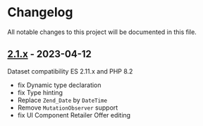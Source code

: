 # Changelog

All notable changes to this project will be documented in this file.

## [2.1.x] - 2023-04-12
[2.1.x]: https://github.com/Smile-SA/magento2-module-offer/compare/2.0.x...2.1.x

Dataset compatibility ES 2.11.x and PHP 8.2

- fix Dynamic type declaration
- fix Type hinting
- Replace `Zend_Date` by `DateTime`
- Remove `MutationObserver` support
- fix UI Component Retailer Offer editing
